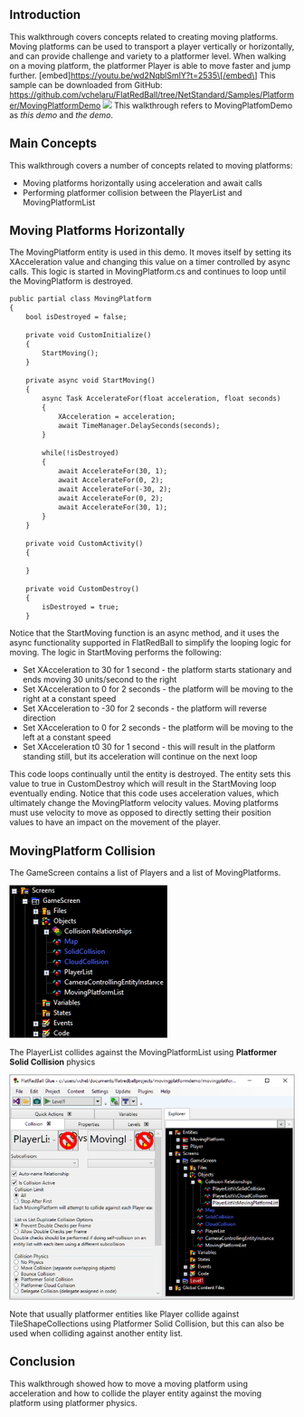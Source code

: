 ## Introduction

This walkthrough covers concepts related to creating moving platforms. Moving platforms can be used to transport a player vertically or horizontally, and can provide challenge and variety to a platformer level. When walking on a moving platform, the platformer Player is able to move faster and jump further. \[embed\]https://youtu.be/wd2NqblSmIY?t=2535\[/embed\] This sample can be downloaded from GitHub: <https://github.com/vchelaru/FlatRedBall/tree/NetStandard/Samples/Platformer/MovingPlatformDemo> [![](/wp-content/uploads/2021/05/2021_May_13_071539.gif)](/wp-content/uploads/2021/05/2021_May_13_071539.gif) This walkthrough refers to MovingPlatfomDemo as *this demo* and *the demo*.

## Main Concepts

This walkthrough covers a number of concepts related to moving platforms:

-   Moving platforms horizontally using acceleration and await calls
-   Performing platformer collision between the PlayerList and MovingPlatformList

## Moving Platforms Horizontally

The MovingPlatform entity is used in this demo. It moves itself by setting its XAcceleration value and changing this value on a timer controlled by async calls. This logic is started in MovingPlatform.cs and continues to loop until the MovingPlatform is destroyed.  

    public partial class MovingPlatform
    {
        bool isDestroyed = false;

        private void CustomInitialize()
        {
            StartMoving();
        }

        private async void StartMoving()
        {
            async Task AccelerateFor(float acceleration, float seconds)
            {
                XAcceleration = acceleration;
                await TimeManager.DelaySeconds(seconds);
            }

            while(!isDestroyed)
            {
                await AccelerateFor(30, 1);
                await AccelerateFor(0, 2);
                await AccelerateFor(-30, 2);
                await AccelerateFor(0, 2);
                await AccelerateFor(30, 1);
            }
        }

        private void CustomActivity()
        {

        }

        private void CustomDestroy()
        {
            isDestroyed = true;
        }

Notice that the StartMoving function is an async method, and it uses the async functionality supported in FlatRedBall to simplify the looping logic for moving. The logic in StartMoving performs the following:

-   Set XAcceleration to 30 for 1 second - the platform starts stationary and ends moving 30 units/second to the right
-   Set XAcceleration to 0 for 2 seconds - the platform will be moving to the right at a constant speed
-   Set XAcceleration to -30 for 2 seconds - the platform will reverse direction
-   Set XAcceleration to 0 for 2 seconds - the platform will be moving to the left at a constant speed
-   Set XAcceleration t0 30 for 1 second - this will result in the platform standing still, but its acceleration will continue on the next loop

This code loops continually until the entity is destroyed. The entity sets this value to true in CustomDestroy which will result in the StartMoving loop eventually ending. Notice that this code uses acceleration values, which ultimately change the MovingPlatform velocity values. Moving platforms must use velocity to move as opposed to directly setting their position values to have an impact on the movement of the player.

## MovingPlatform Collision

The GameScreen contains a list of Players and a list of MovingPlatforms.

![](/media/2021-05-img_609de4dc3733b.png)

The PlayerList collides against the MovingPlatformList using **Platformer Solid Collision** physics

![](/media/2021-05-img_609de5820e820.png)

Note that usually platformer entities like Player collide against TileShapeCollections using Platformer Solid Collision, but this can also be used when colliding against another entity list.

## Conclusion

This walkthrough showed how to move a moving platform using acceleration and how to collide the player entity against the moving platform using platformer physics.
